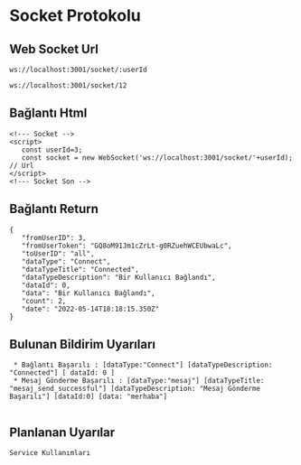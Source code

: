 
# Socket Protokolu

## Web Socket Url
 
 ```
ws://localhost:3001/socket/:userId
 ```
 
 ```
ws://localhost:3001/socket/12
 ```
 ## Bağlantı Html
 ```
<!--- Socket -->
<script>
    const userId=3;
    const socket = new WebSocket('ws://localhost:3001/socket/'+userId);  // Url
</script>
<!--- Socket Son -->

 ```
 
 
 ## Bağlantı Return
 
 ```
{
    "fromUserID": 3,
    "fromUserToken": "GQ8oM91Jm1cZrLt-g0RZuehWCEUbwaLc",
    "toUserID": "all",
    "dataType": "Connect",
    "dataTypeTitle": "Connected",
    "dataTypeDescription": "Bir Kullanıcı Bağlandı",
    "dataId": 0,
    "data": "Bir Kullanıcı Bağlandı",
    "count": 2,
    "date": "2022-05-14T18:18:15.350Z"
}
 ```
 
 ## Bulunan Bildirim Uyarıları
 
 ```
  * Bağlantı Başarılı : [dataType:"Connect"] [dataTypeDescription: "Connected"] [ dataId: 0 ]
  * Mesaj Gönderme Başarılı : [dataType:"mesaj"] [dataTypeTitle: "mesaj_send_successful"] [dataTypeDescription: "Mesaj Gönderme Başarılı"] [dataId:0] [data: "merhaba"]
  

 ```

 ## Planlanan Uyarılar
 
 ```
 Service Kullanımları
 ```

